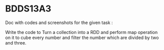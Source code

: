 # BDDS13A3

Doc with codes and screenshots for the given task :

Write the code to Turn a collection into a RDD and perform map operation on it to cube every number and filter the number which are divided by two and three. 
